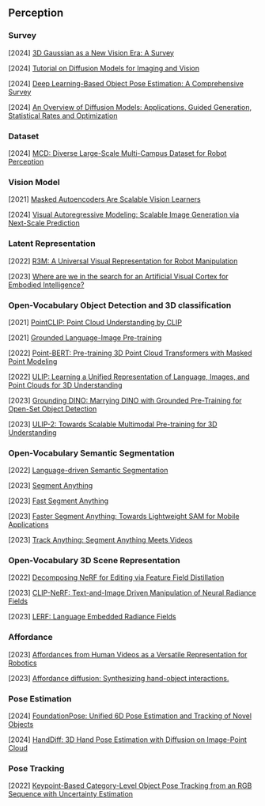 ## Perception

### Survey

[2024] [3D Gaussian as a New Vision Era: A Survey](https://arxiv.org/abs/2402.07181) 

[2024] [Tutorial on Diffusion Models for Imaging and Vision](https://arxiv.org/abs/2403.18103)

[2024] [Deep Learning-Based Object Pose Estimation: A Comprehensive Survey](https://arxiv.org/abs/2405.07801)

[2024] [An Overview of Diffusion Models: Applications, Guided Generation, Statistical Rates and Optimization](https://arxiv.org/abs/2404.07771)





### Dataset

[2024] [MCD: Diverse Large-Scale Multi-Campus Dataset for Robot Perception](https://arxiv.org/abs/2403.11496)



### Vision Model

[2021] [Masked Autoencoders Are Scalable Vision Learners](https://arxiv.org/abs/2111.06377)

[2024] [Visual Autoregressive Modeling: Scalable Image Generation via Next-Scale Prediction](https://arxiv.org/abs/2404.02905)



### Latent Representation

[2022] [R3M: A Universal Visual Representation for Robot Manipulation](https://arxiv.org/abs/2203.12601)

[2023] [Where are we in the search for an Artificial Visual Cortex for Embodied Intelligence?](https://arxiv.org/abs/2303.18240)



### Open-Vocabulary Object Detection and 3D classification

[2021] [PointCLIP: Point Cloud Understanding by CLIP](https://arxiv.org/abs/2112.02413)

[2021] [Grounded Language-Image Pre-training](https://arxiv.org/abs/2112.03857)

[2022] [Point-BERT: Pre-training 3D Point Cloud Transformers with Masked Point Modeling](https://arxiv.org/abs/2111.14819)

[2022] [ULIP: Learning a Unified Representation of Language, Images, and Point Clouds for 3D Understanding](https://arxiv.org/abs/2212.05171)

[2023] [Grounding DINO: Marrying DINO with Grounded Pre-Training for Open-Set Object Detection](https://arxiv.org/abs/2303.05499)

[2023] [ULIP-2: Towards Scalable Multimodal Pre-training for 3D Understanding](https://arxiv.org/abs/2305.08275)



### Open-Vocabulary Semantic Segmentation

[2022] [Language-driven Semantic Segmentation](https://arxiv.org/abs/2201.03546)

[2023] [Segment Anything](https://arxiv.org/abs/2304.02643)

[2023] [Fast Segment Anything](https://arxiv.org/abs/2306.12156)

[2023] [Faster Segment Anything: Towards Lightweight SAM for Mobile Applications](https://arxiv.org/abs/2306.14289)

[2023] [Track Anything: Segment Anything Meets Videos](https://arxiv.org/abs/2304.11968)



### Open-Vocabulary 3D Scene Representation

[2022] [Decomposing NeRF for Editing via Feature Field Distillation](https://arxiv.org/abs/2205.15585)

[2023] [CLIP-NeRF: Text-and-Image Driven Manipulation of Neural Radiance Fields](https://openaccess.thecvf.com/content/CVPR2022/papers/Wang_CLIP-NeRF_Text-and-Image_Driven_Manipulation_of_Neural_Radiance_Fields_CVPR_2022_paper.pdf)

[2023] [LERF: Language Embedded Radiance Fields](https://arxiv.org/abs/2303.09553)



### Affordance

[2023] [Affordances from Human Videos as a Versatile Representation for Robotics](https://arxiv.org/abs/2304.08488)

[2023] [Affordance diffusion: Synthesizing hand-object interactions.](https://arxiv.org/abs/2303.12538)



### Pose Estimation

[2024] [FoundationPose: Unified 6D Pose Estimation and Tracking of Novel Objects](https://arxiv.org/abs/2312.08344)

[2024] [HandDiff: 3D Hand Pose Estimation with Diffusion on Image-Point Cloud](https://arxiv.org/abs/2404.03159)



### Pose Tracking

[2022] [Keypoint-Based Category-Level Object Pose Tracking from an RGB Sequence with Uncertainty Estimation](https://arxiv.org/abs/2205.11047)